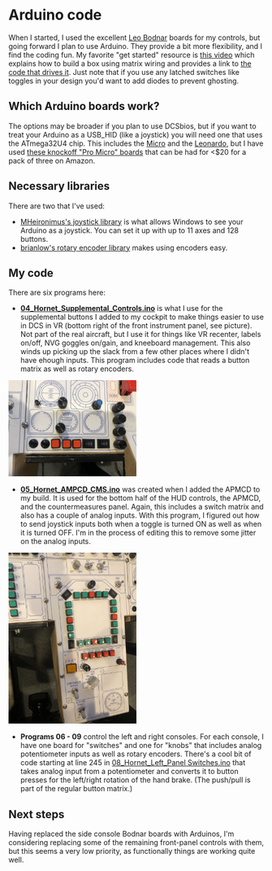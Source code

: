 # Arduino code

When I started, I used the excellent [Leo Bodnar](http://www.leobodnar.com/shop/index.php?main_page=index&cPath=94&zenid=8e73e676aaff458fbce1cb81d2dc268f)
boards for my controls, but going forward I plan to use Arduino.  They provide a bit more flexibility, and
I find the coding fun.  My favorite "get started" resource is
[this video](https://www.youtube.com/watch?v=Z7Sc4MJ8RPM) which explains how to build a box using matrix wiring and
provides a link to [the code that drives it](https://github.com/AM-STUDIO/32-FUNCTION-BUTTON-BOX).  Just note that
if you use any latched switches like toggles in your design you'd want to add diodes to prevent ghosting.

## Which Arduino boards work?

The options may be broader if you plan to use DCSbios, but if you want to treat your Arduino as a USB_HID (like a joystick)
you will need one that uses the ATmega32U4 chip.  This includes the [Micro](https://store.arduino.cc/usa/arduino-micro)
and the [Leonardo](https://store.arduino.cc/usa/leonardo), but I have used
[these knockoff "Pro Micro" boards](https://www.amazon.com/gp/product/B07FXCTVQP/ref=ppx_yo_dt_b_search_asin_title?ie=UTF8&psc=1)
that can be had for <$20 for a pack of three on Amazon.

## Necessary libraries

There are two that I've used:
* [MHeironimus's joystick library](https://github.com/MHeironimus/ArduinoJoystickLibrary) is what allows Windows to see your
Arduino as a joystick.  You can set it up with up to 11 axes and 128 buttons.
* [brianlow's rotary encoder library](https://github.com/brianlow/Rotary) makes using encoders easy.

## My code

There are six  programs here:
* [**04_Hornet_Supplemental_Controls.ino**](04_Hornet_Supplemental_Controls.ino)
is what I use for the supplemental buttons I added to my cockpit to make things easier
to use in DCS in VR (bottom right of the front instrument panel, see picture).  Not part of the real aircraft, but I use it for things like
VR recenter, labels on/off, NVG goggles on/gain, and kneeboard management.  This also winds up picking up the slack from a few other places
where I didn't have ehough inputs.  This program includes code that reads a button matrix as well as rotary encoders.

<img src="../Pictures/2020-08/IMG_7689.JPG" width=50%>

* [**05_Hornet_AMPCD_CMS.ino**](05_Hornet_AMPCD_CMS.ino) was created when I added the
APMCD to my build.  It is used for the bottom half of the HUD controls,
the APMCD, and the countermeasures panel.  Again, this includes a switch matrix and also has a couple of analog inputs.  With this program,
I figured out how to send joystick inputs both when a toggle is turned ON as well as when it is turned OFF.  I'm
in the process of editing this to remove some jitter on the analog inputs.

<img src="../Pictures/2020-08/IMG_7690.JPG" width=50%>

* **Programs 06 - 09** control the left and right consoles.  For each console, I have one board for "switches" and one for "knobs" that
includes analog potentiometer inputs as well as rotary encoders.  There's a cool bit of code starting at line 245 in [08_Hornet_Left_Panel
Switches.ino](08_Hornet_Left_Panel_Switches.ino) that takes analog input from a potentiometer and converts it to button presses for the left/right
rotation of the hand brake.  (The push/pull is part of the regular button matrix.)


## Next steps

Having replaced the side console Bodnar boards with Arduinos, I'm considering replacing some of the remaining front-panel controls
with them, but this seems a very low priority, as functionally things are working quite well.
